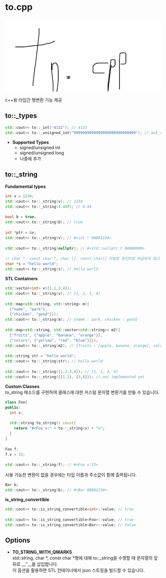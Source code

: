 to.cpp
====

![logo](to.png)<br>

c++용 타입간 형변환 기능 제공

to::_types
----
  ```c++
  std::cout<< to::_int("4132"); // 4132
  std::cout<< to::_unsigned_int("9999999999999999999999999999"); // out_of_range exception
  ```
  
  * __Supported Types__
    * signed/unsigned int
    * signed/unsigned long
    * 나중에 추가
  
to::_string
----

  __Fundamental types__
  ```c++
  int v = 1234;
  std::cout<< to::_string(v); // 1234
  std::cout<< to::_string(4.44f); // 4.44
  
  bool b = true;
  std::cout<< to::_string(b); // true
  
  int *ptr = &v;
  std::cout<< to::_string(v); // #<int * 00001234>
  
  std::cout<< to::_string(nullptr); // #<std::nullptr_t 00000000>
  
  // char *, const char *, char [], const char[] 타입은 포인터로 취급되지 않고 문자열로 취급됩니다.
  char *s = "hello world";
  std::cout<< to::_string(s); // hello world
  ```
  __STL Containers__
  ```c++
  std::vector<int> v({1,2,3,4});
  std::cout<< to::_string(v); // [1, 2, 3, 4]
  
  std::map<std::string, std::string> m({
    {"name", "park"},
    {"chicken", "good"}});
  std::cout<< to::_string(m); // {name : park, chicken : good}
  
  std::map<std::string, std::vector<std::string>> m2({
    {"fruits", {"apple", "banana", "orange"}},
  	{"colors", {"yellow", "red", "blue"}}});
  std::cout<< to::_string(m2); // {fruits : [apple, banana, orange], colors : [yellow, red, blue]}
  
  std::string str = "hello world";
  std::cout<< to::_string(str); // hello world
  
  std::cout<< to::_string({1,2,3,4}); // [1, 2, 3, 4]
  std::cout<< to::_string({{1,2}, {3,4}}); // not implemented yet
  ```
  __Custom Classes__<br>
  to_string 메소드를 구현하여 클래스에 대한 커스텀 문자열 변환기를 만들 수 있습니다.
  ```c++
  class Foo{
  public:
    int v;
    
    std::string to_string() const{
      return "#<Foo v:" + to::_string(v) + ">";
    }
  }
  
  Foo f;
  f.v = 15;
  
  std::cout<< to::_string(f); // #<Foo v:15>
  ```
  사용 가능한 변환이 없을 경우에는 타입 이름과 주소값이 함께 출력됩니다.
  ```c++
  Bar b;
  std::cout<< to::_string(b); // #<Bar 00001234>
  ```
  __is_string_convertible__
  ```c++
  std::cout<< to::is_string_convertible<int>::value; // true
  
  std::cout<< to::is_string_convertible<Foo>::value; // true
  std::cout<< to::is_string_convertible<Bar>::value; // false
  ```

Options
----
* __TO_STRING_WITH_QMARKS__<br>
  std::string, char *, const char *형에 대해 to::_string을 수행할 때 문자열의 앞뒤로 __\"__를 삽입합니다.<br>
  이 옵션을 활용하면 STL 컨테이너에서 json 스트링을 빌드할 수 있습니다.
